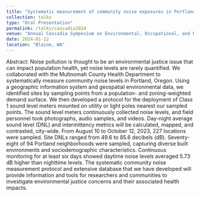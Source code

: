 ```yaml
---
title: "Systematic measurement of community noise exposures in Portland, Oregon: Implications for environmental justice and population health"
collection: talks
type: "Oral Presentation"
permalink: /talks/cascadia2024
venue: "Annual Cascadia Symposium on Environmental, Occupational, and Population Health"
date: 2024-01-12
location: "Blaine, WA"
---
```

Abstract: Noise pollution is thought to be an environmental justice issue that can impact population health, yet noise levels are rarely quantified. We collaborated with the Multnomah County Health Department to systematically measure community noise levels in Portland, Oregon. Using a geographic information system and geospatial environmental data, we identified sites by sampling points from a population- and zoning-weighted demand surface. We then developed a protocol for the deployment of Class 1 sound level meters mounted on utility or light poles nearest our sampled points. The sound level meters continuously collected noise levels, and field personnel took photographs, audio samples, and videos. Day-night average sound level (DNL) and intermittency metrics will be calculated, mapped, and contrasted, city-wide. From August 10 to October 12, 2023, 227 locations were sampled. Site DNLs ranged from 49.6 to 85.6 decibels (dB). Seventy-eight of 94 Portland neighborhoods were sampled, capturing diverse built environments and sociodemographic characteristics. Continuous monitoring for at least six days showed daytime noise levels averaged 5.73 dB higher than nighttime levels. The systematic community noise measurement protocol and extensive database that we have developed will provide information and tools for researchers and communities to investigate environmental justice concerns and their associated health impacts.
